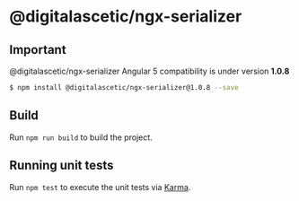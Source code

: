 # @digitalascetic/ngx-serializer

## Important
@digitalascetic/ngx-serializer Angular 5 compatibility is under version **1.0.8**  
```bash
$ npm install @digitalascetic/ngx-serializer@1.0.8 --save
```


## Build

Run `npm run build` to build the project.

## Running unit tests

Run `npm test` to execute the unit tests via [Karma](https://karma-runner.github.io).

